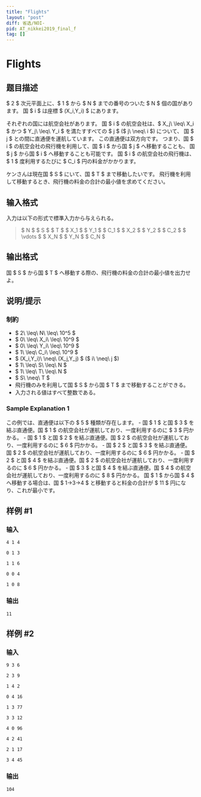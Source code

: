 ```yaml
---
title: "Flights"
layout: "post"
diff: 省选/NOI-
pid: AT_nikkei2019_final_f
tag: []
---
```


# Flights

## 题目描述

[problemUrl]: https://atcoder.jp/contests/nikkei2019-final/tasks/nikkei2019_final_f

$ 2 $ 次元平面上に、$ 1 $ から $ N $ までの番号のついた $ N $ 個の国があります。 国 $ i $ は座標 $ (X_i,Y_i) $ にあります。

それぞれの国には航空会社があります。 国 $ i $ の航空会社は、$ X_j\ \leq\ X_i $ かつ $ Y_j\ \leq\ Y_i $ を満たすすべての $ j $ ($ j\ \neq\ i $) について、 国 $ j $ との間に直通便を運航しています。 この直通便は双方向です。 つまり、国 $ i $ の航空会社の飛行機を利用して、国 $ i $ から国 $ j $ へ移動することも、 国 $ j $ から国 $ i $ へ移動することも可能です。 国 $ i $ の航空会社の飛行機は、$ 1 $ 度利用するたびに $ C_i $ 円の料金がかかります。

ケンさんは現在国 $ S $ にいて、国 $ T $ まで移動したいです。 飛行機を利用して移動するとき、飛行機の料金の合計の最小値を求めてください。

## 输入格式

入力は以下の形式で標準入力から与えられる。

> $ N $ $ S $ $ T $ $ X_1 $ $ Y_1 $ $ C_1 $ $ X_2 $ $ Y_2 $ $ C_2 $ $ \vdots $ $ X_N $ $ Y_N $ $ C_N $

## 输出格式

国 $ S $ から国 $ T $ へ移動する際の、飛行機の料金の合計の最小値を出力せよ。

## 说明/提示

### 制約

- $ 2\ \leq\ N\ \leq\ 10^5 $
- $ 0\ \leq\ X_i\ \leq\ 10^9 $
- $ 0\ \leq\ Y_i\ \leq\ 10^9 $
- $ 1\ \leq\ C_i\ \leq\ 10^9 $
- $ (X_i,Y_i)\ \neq\ (X_j,Y_j) $ ($ i\ \neq\ j $)
- $ 1\ \leq\ S\ \leq\ N $
- $ 1\ \leq\ T\ \leq\ N $
- $ S\ \neq\ T $
- 飛行機のみを利用して国 $ S $ から国 $ T $ まで移動することができる。
- 入力される値はすべて整数である。

### Sample Explanation 1

この例では、直通便は以下の $ 5 $ 種類が存在します。 - 国 $ 1 $ と国 $ 3 $ を結ぶ直通便。国 $ 1 $ の航空会社が運航しており、一度利用するのに $ 3 $ 円かかる。 - 国 $ 1 $ と国 $ 2 $ を結ぶ直通便。国 $ 2 $ の航空会社が運航しており、一度利用するのに $ 6 $ 円かかる。 - 国 $ 2 $ と国 $ 3 $ を結ぶ直通便。国 $ 2 $ の航空会社が運航しており、一度利用するのに $ 6 $ 円かかる。 - 国 $ 2 $ と国 $ 4 $ を結ぶ直通便。国 $ 2 $ の航空会社が運航しており、一度利用するのに $ 6 $ 円かかる。 - 国 $ 3 $ と国 $ 4 $ を結ぶ直通便。国 $ 4 $ の航空会社が運航しており、一度利用するのに $ 8 $ 円かかる。 国 $ 1 $ から国 $ 4 $ へ移動する場合は、国 $ 1→3→4 $ と移動すると料金の合計が $ 11 $ 円になり、これが最小です。

## 样例 #1

### 输入

```
4 1 4
0 1 3
1 1 6
0 0 4
1 0 8
```

### 输出

```
11
```

## 样例 #2

### 输入

```
9 3 6
2 3 9
1 4 2
0 4 16
1 3 77
3 3 12
4 0 96
4 2 41
2 1 17
3 4 45
```

### 输出

```
104
```


